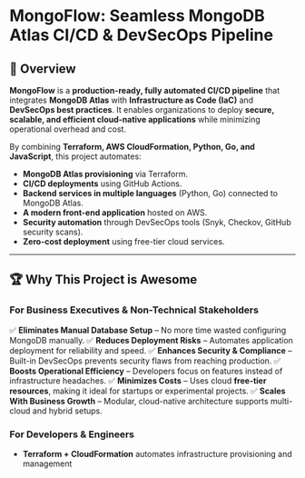 # MongoFlow: Seamless MongoDB Atlas CI/CD & DevSecOps Pipeline

## 🚀 Overview

**MongoFlow** is a **production-ready, fully automated CI/CD pipeline** that integrates **MongoDB Atlas** with **Infrastructure as Code (IaC)** and **DevSecOps best practices**. It enables organizations to deploy **secure, scalable, and efficient cloud-native applications** while minimizing operational overhead and cost.

By combining **Terraform, AWS CloudFormation, Python, Go, and JavaScript**, this project automates:

- **MongoDB Atlas provisioning** via Terraform.
- **CI/CD deployments** using GitHub Actions.
- **Backend services in multiple languages** (Python, Go) connected to MongoDB Atlas.
- **A modern front-end application** hosted on AWS.
- **Security automation** through DevSecOps tools (Snyk, Checkov, GitHub security scans).
- **Zero-cost deployment** using free-tier cloud services.

---

## 🏆 Why This Project is Awesome

### **For Business Executives & Non-Technical Stakeholders**

✅ **Eliminates Manual Database Setup** – No more time wasted configuring MongoDB manually. ✅ **Reduces Deployment Risks** – Automates application deployment for reliability and speed. ✅ **Enhances Security & Compliance** – Built-in DevSecOps prevents security flaws from reaching production. ✅ **Boosts Operational Efficiency** – Developers focus on features instead of infrastructure headaches. ✅ **Minimizes Costs** – Uses cloud **free-tier resources**, making it ideal for startups or experimental projects. ✅ **Scales With Business Growth** – Modular, cloud-native architecture supports multi-cloud and hybrid setups.

### **For Developers & Engineers**

- **Terraform + CloudFormation** automates infrastructure provisioning and management
